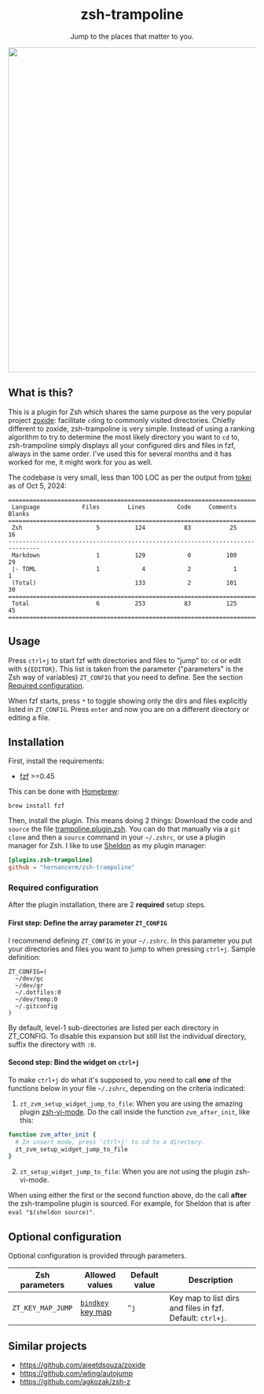 <div align=center>
  <h1>zsh-trampoline</h1>
  <p>Jump to the places that matter to you.</p>
  <a href="https://asciinema.org/a/u8NYrKF0RPmeCtzBAhDxdTvZh" target="_blank">
    <img width=660 src="https://asciinema.org/a/u8NYrKF0RPmeCtzBAhDxdTvZh.svg" />
  </a>
</div>

## What is this?

This is a plugin for Zsh which shares the same purpose as the very popular project
[zoxide](https://github.com/ajeetdsouza/zoxide): facilitate `cd`ing to commonly visited
directories. Chiefly different to zoxide, zsh-trampoline is very simple. Instead of using
a ranking algorithm to try to determine the most likely directory you want to `cd` to,
zsh-trampoline simply displays all your configured dirs and files in fzf, always in the
same order. I've used this for several months and it has worked for me, it might work for
you as well.

The codebase is very small, less than 100 LOC as per the output from
[tokei](https://github.com/XAMPPRocky/tokei) as of Oct 5, 2024:

```
===============================================================================
 Language            Files        Lines         Code     Comments       Blanks
===============================================================================
 Zsh                     5          124           83           25           16
-------------------------------------------------------------------------------
 Markdown                1          129            0          100           29
 |- TOML                 1            4            2            1            1
 (Total)                            133            2          101           30
===============================================================================
 Total                   6          253           83          125           45
===============================================================================
```

## Usage

Press `ctrl+j` to start fzf with directories and files to "jump" to: `cd` or edit with
`${EDITOR}`. This list is taken from the parameter ("parameters" is the Zsh way of
variables) `ZT_CONFIG` that you need to define. See the section [Required
configuration](#required-configuration).

When fzf starts, press `*` to toggle showing only the dirs and files explicitly listed in
`ZT_CONFIG`. Press `enter` and now you are on a different directory or editing a file.

## Installation

First, install the requirements:

- [fzf](https://github.com/junegunn/fzf) >=0.45

This can be done with [Homebrew](https://brew.sh/):

```
brew install fzf
```

Then, install the plugin. This means doing 2 things: Download the code and `source` the
file [trampoline.plugin.zsh](./trampoline.plugin.zsh). You can do that manually via a `git
clone` and then a `source` command in your `~/.zshrc`, or use a plugin manager for Zsh. I
like to use [Sheldon](https://github.com/rossmacarthur/sheldon) as my plugin manager:

```toml
[plugins.zsh-trampoline]
github = "hernancerm/zsh-trampoline"
```

### Required configuration

After the plugin installation, there are 2 **required** setup steps.

#### First step: Define the array parameter `ZT_CONFIG`

I recommend defining `ZT_CONFIG` in your `~/.zshrc`. In this parameter you put your
directories and files you want to jump to when pressing `ctrl+j`. Sample definition:

```text
ZT_CONFIG=(
  ~/dev/gc
  ~/dev/gr
  ~/.dotfiles:0
  ~/dev/temp:0
  ~/.gitconfig
)
```

By default, level-1 sub-directories are listed per each directory in ZT_CONFIG. To disable
this expansion but still list the individual directory, suffix the directory with `:0`.

#### Second step: Bind the widget on `ctrl+j`

To make `ctrl+j` do what it's supposed to, you need to call **one** of the functions below
in your file `~/.zshrc`, depending on the criteria indicated:

1. `zt_zvm_setup_widget_jump_to_file`: When you are using the amazing plugin
   [zsh-vi-mode](https://github.com/jeffreytse/zsh-vi-mode). Do the call inside the
   function `zvm_after_init`, like this:

```sh
function zvm_after_init {
  # In insert mode, press 'ctrl+j' to cd to a directory.
  zt_zvm_setup_widget_jump_to_file
}
```

2. `zt_setup_widget_jump_to_file`: When you are _not_ using the plugin zsh-vi-mode.

When using either the first or the second function above, do the call **after** the
zsh-trampoline plugin is sourced. For example, for Sheldon that is after `eval "$(sheldon
source)"`.

## Optional configuration

Optional configuration is provided through parameters.

<table>
<thead>
<tr>
<th>Zsh parameters</th><th>Allowed values</th>
<th>Default value</th><th>Description</th>
</tr>
</thead>
<tbody>
<tr>
<td><code>ZT_KEY_MAP_JUMP</code></td>
<td>
<a href="https://github.com/rothgar/mastering-zsh/blob/master/docs/helpers/bindkey.md">
<code>bindkey</code> key map</a></td><td><code>^j</code></td>
<td>
Key map to list dirs and files in fzf. Default: <code>ctrl+j</code>.
</td>
</tr>
</tbody>
</table>

## Similar projects

- <https://github.com/ajeetdsouza/zoxide>
- <https://github.com/wting/autojump>
- <https://github.com/agkozak/zsh-z>
